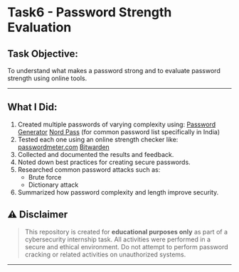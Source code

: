 # Task6 - Password Strength Evaluation

## Task Objective:
To understand what makes a password strong and to evaluate password strength using online tools.

---

## What I Did:

1. Created multiple passwords of varying complexity using:
    [Password Generator](https://www.zoho.com/vault/password-generator.html)
    [Nord Pass](https://nordpass.com/most-common-passwords-list/) (for common password list specifically in India)
2. Tested each one using an online strength checker like:
     [passwordmeter.com](http://www.passwordmeter.com/)
     [Bitwarden](https://bitwarden.com/password-strength/)
3. Collected and documented the results and feedback.
4. Noted down best practices for creating secure passwords.
5. Researched common password attacks such as:
   - Brute force
   - Dictionary attack
6. Summarized how password complexity and length improve security.

## ⚠ Disclaimer

> This repository is created for **educational purposes only** as part of a cybersecurity internship task. All activities were performed in a secure and ethical environment. Do not attempt to perform password cracking or related activities on unauthorized systems.

---
